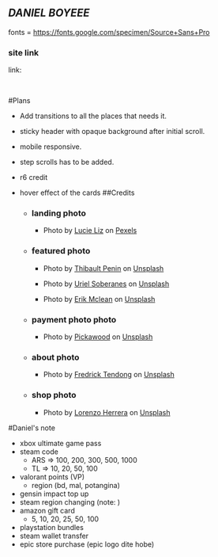 ## _DANIEL BOYEEE_

fonts = https://fonts.google.com/specimen/Source+Sans+Pro

### site link

link:

</br>

#Plans

-   Add transitions to all the places that needs it.
-   sticky header with opaque background after initial scroll.
-   mobile responsive.
-   step scrolls has to be added.
-   r6 credit
-   hover effect of the cards
    ##Credits

    -   ### landing photo
        - Photo by <a href="https://www.pexels.com/photo/color-detail-gaming-headset-3165337/">Lucie    Liz</a> on <a href="https://www.pexels.com/">Pexels</a>

    -   ### featured photo

        -   Photo by <a href="https://unsplash.com/@thibaultpenin?utm_source=unsplash&utm_medium=referral&utm_content=creditCopyText">Thibault Penin</a> on <a href="https://unsplash.com/s/photos/netflix?utm_source=unsplash&utm_medium=referral&utm_content=creditCopyText">Unsplash</a>

        -   Photo by <a href="https://unsplash.com/@soberanes?utm_source=unsplash&utm_medium=referral&utm_content=creditCopyText">Uriel Soberanes</a> on <a href="https://unsplash.com/s/photos/gaming-setup?utm_source=unsplash&utm_medium=referral&utm_content=creditCopyText">Unsplash</a>

        -   Photo by <a href="https://unsplash.com/@introspectivedsgn?utm_source=unsplash&utm_medium=referral&utm_content=creditCopyText">Erik Mclean</a> on <a href="https://unsplash.com/s/photos/halo?utm_source=unsplash&utm_medium=referral&utm_content=creditCopyText">Unsplash</a>

    -   ### payment photo photo

        -   Photo by <a href="https://unsplash.com/@pickawood?utm_source=unsplash&utm_medium=referral&utm_content=creditCopyText">Pickawood</a> on <a href="https://unsplash.com/s/photos/payments?utm_source=unsplash&utm_medium=referral&utm_content=creditCopyText">Unsplash</a>

    -   ### about photo
        -   Photo by <a href="https://unsplash.com/@frdx?utm_source=unsplash&utm_medium=referral&utm_content=creditCopyText">Fredrick Tendong</a> on <a href="https://unsplash.com/s/photos/gaming?utm_source=unsplash&utm_medium=referral&utm_content=creditCopyText">Unsplash</a>
    -   ### shop photo
        -   Photo by <a href="https://unsplash.com/@lorenzoherrera?utm_source=unsplash&utm_medium=referral&utm_content=creditCopyText">Lorenzo Herrera</a> on <a href="https://unsplash.com/s/photos/gaming?utm_source=unsplash&utm_medium=referral&utm_content=creditCopyText">Unsplash</a>

#Daniel's note

-   xbox ultimate game pass
-   steam code
    -   ARS => 100, 200, 300, 500, 1000
    -   TL => 10, 20, 50, 100
-   valorant points (VP)
    -   region (bd, mal, potangina)
-   gensin impact top up
-   steam region changing (note: )
-   amazon gift card
    -   5, 10, 20, 25, 50, 100
-   playstation bundles
-   steam wallet transfer
-   epic store purchase (epic logo dite hobe)
